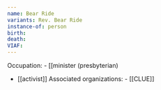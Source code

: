 ```yaml
---
name: Bear Ride
variants: Rev. Bear Ride
instance-of: person
birth: 
death: 
VIAF: 
---
```

Occupation: - [[minister (presbyterian)
- [[activist]]
Associated organizations: - [[CLUE]]